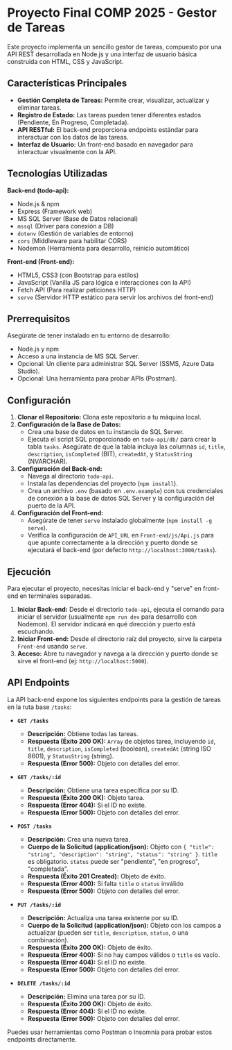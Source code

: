 # Proyecto Final COMP 2025 - Gestor de Tareas

Este proyecto implementa un sencillo gestor de tareas, compuesto por una API REST desarrollada en Node.js y una interfaz de usuario básica construida con HTML, CSS y JavaScript.

## Características Principales

* **Gestión Completa de Tareas:** Permite crear, visualizar, actualizar y eliminar tareas.
* **Registro de Estado:** Las tareas pueden tener diferentes estados (Pendiente, En Progreso, Completada).
* **API RESTful:** El back-end proporciona endpoints estándar para interactuar con los datos de las tareas.
* **Interfaz de Usuario:** Un front-end basado en navegador para interactuar visualmente con la API.

## Tecnologías Utilizadas

**Back-end (todo-api):**

* Node.js & npm
* Express (Framework web)
* MS SQL Server (Base de Datos relacional)
* `mssql` (Driver para conexión a DB)
* `dotenv` (Gestión de variables de entorno)
* `cors` (Middleware para habilitar CORS)
* Nodemon (Herramienta para desarrollo, reinicio automático)

**Front-end (Front-end):**

* HTML5, CSS3 (con Bootstrap para estilos)
* JavaScript (Vanilla JS para lógica e interacciones con la API)
* Fetch API (Para realizar peticiones HTTP)
* `serve` (Servidor HTTP estático para servir los archivos del front-end)

## Prerrequisitos

Asegúrate de tener instalado en tu entorno de desarrollo:

* Node.js y npm
* Acceso a una instancia de MS SQL Server.
* Opcional: Un cliente para administrar SQL Server (SSMS, Azure Data Studio).
* Opcional: Una herramienta para probar APIs (Postman).

## Configuración

1.  **Clonar el Repositorio:** Clona este repositorio a tu máquina local.
2.  **Configuración de la Base de Datos:**
    * Crea una base de datos en tu instancia de SQL Server.
    * Ejecuta el script SQL proporcionado en `todo-api/db/` para crear la tabla `tasks`. Asegúrate de que la tabla incluya las columnas `id`, `title`, `description`, `isCompleted` (BIT), `createdAt`, y `StatusString` (NVARCHAR).
3.  **Configuración del Back-end:**
    * Navega al directorio `todo-api`.
    * Instala las dependencias del proyecto (`npm install`).
    * Crea un archivo `.env` (basado en `.env.example`) con tus credenciales de conexión a la base de datos SQL Server y la configuración del puerto de la API.
4.  **Configuración del Front-end:**
    * Asegúrate de tener `serve` instalado globalmente (`npm install -g serve`).
    * Verifica la configuración de `API_URL` en `Front-end/js/Api.js` para que apunte correctamente a la dirección y puerto donde se ejecutará el back-end (por defecto `http://localhost:3000/tasks`).


## Ejecución

Para ejecutar el proyecto, necesitas iniciar el back-end y "serve" en  front-end en terminales separadas.

1.  **Iniciar Back-end:** Desde el directorio `todo-api`, ejecuta el comando para iniciar el servidor (usualmente `npm run dev` para desarrollo con Nodemon). El servidor indicará en qué dirección y puerto está escuchando.
2.  **Iniciar Front-end:** Desde el directorio raíz del proyecto, sirve la carpeta `Front-end` usando `serve`.
3.  **Acceso:** Abre tu navegador y navega a la dirección y puerto donde se sirve el front-end (ej: `http://localhost:5000`).

## API Endpoints

La API back-end  expone los siguientes endpoints para la gestión de tareas en la ruta base `/tasks`:

* **`GET /tasks`**
    * **Descripción:** Obtiene todas las tareas.
    * **Respuesta (Éxito 200 OK):** `Array` de objetos tarea, incluyendo `id`, `title`, `description`, `isCompleted` (boolean), `createdAt` (string ISO 8601), y `StatusString` (string).
    * **Respuesta (Error 500):** Objeto con detalles del error.

* **`GET /tasks/:id`**
    * **Descripción:** Obtiene una tarea específica por su ID.
    * **Respuesta (Éxito 200 OK):** Objeto tarea.
    * **Respuesta (Error 404):** Si el ID no existe.
    * **Respuesta (Error 500):** Objeto con detalles del error.

* **`POST /tasks`**
    * **Descripción:** Crea una nueva tarea.
    * **Cuerpo de la Solicitud (application/json):** Objeto con `{ "title": "string", "description": "string", "status": "string" }`. `title` es obligatorio. `status` puede ser "pendiente", "en progreso", "completada".
    * **Respuesta (Éxito 201 Created):** Objeto de éxito.
    * **Respuesta (Error 400):** Si falta `title` o `status` inválido 
    * **Respuesta (Error 500):** Objeto con detalles del error.

* **`PUT /tasks/:id`**
    * **Descripción:** Actualiza una tarea existente por su ID.
    * **Cuerpo de la Solicitud (application/json):** Objeto con los campos a actualizar (pueden ser `title`, `description`, `status`, o una combinación).
    * **Respuesta (Éxito 200 OK):** Objeto de éxito.
    * **Respuesta (Error 400):** Si no hay campos válidos o `title` es vacío.
    * **Respuesta (Error 404):** Si el ID no existe.
    * **Respuesta (Error 500):** Objeto con detalles del error.

* **`DELETE /tasks/:id`**
    * **Descripción:** Elimina una tarea por su ID.
    * **Respuesta (Éxito 200 OK):** Objeto de éxito.
    * **Respuesta (Error 404):** Si el ID no existe.
    * **Respuesta (Error 500):** Objeto con detalles del error.

Puedes usar herramientas como Postman o Insomnia para probar estos endpoints directamente.
